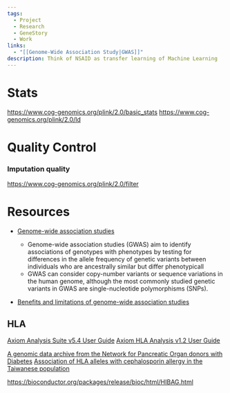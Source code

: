 ```yaml
---
tags:
  - Project
  - Research
  - GeneStory
  - Work
links:
  - "[[Genome-Wide Association Study|GWAS]]"
description: Think of NSAID as transfer learning of Machine Learning
---
```

# Stats

https://www.cog-genomics.org/plink/2.0/basic_stats
https://www.cog-genomics.org/plink/2.0/ld

# Quality Control

### Imputation quality

https://www.cog-genomics.org/plink/2.0/filter

# Resources

- [Genome-wide association studies](https://www.nature.com/articles/s43586-021-00056-9)
	- Genome-wide association studies (GWAS) aim to identify associations of genotypes with phenotypes by testing for differences in the allele frequency of genetic variants between individuals who are ancestrally similar but differ phenotypicall
	- GWAS can consider copy-number variants or sequence variations in the human genome, although the most commonly studied genetic variants in GWAS are single-nucleotide polymorphisms (SNPs).

- [Benefits and limitations of genome-wide association studies](https://www.nature.com/articles/s41576-019-0127-1)

## HLA

[Axiom Analysis Suite v5.4 User Guide](https://assets.thermofisher.com/TFS-Assets/GSD/brochures/axiom-analysis-suite-user-guide.pdf)
[Axiom HLA Analysis v1.2 User Guide](https://assets.thermofisher.com/TFS-Assets/LSG/manuals/axiom_hla_analysis_user_guide.pdf)

[A genomic data archive from the Network for Pancreatic Organ donors with Diabetes](https://pmc.ncbi.nlm.nih.gov/articles/PMC10219990)
[Association of HLA alleles with cephalosporin allergy in the Taiwanese population](https://pmc.ncbi.nlm.nih.gov/articles/PMC11282083/pdf/41598_2024_Article_68185.pdf)


https://bioconductor.org/packages/release/bioc/html/HIBAG.html